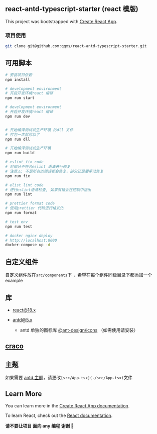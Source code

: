 ## react-antd-typescript-starter (react 模版)

This project was bootstrapped with [Create React App](https://github.com/facebook/create-react-app).

### 项目使用

```sh
git clone git@github.com:qqxs/react-antd-typescript-starter.git
```

## 可用脚本

```sh
# 安装项目依赖
npm install

# development environment
# 开启开发环境react 编译
npm run start

# development environment
# 开启开发环境react 编译
npm run dev


# 开始编译测试或生产环境 的dll 文件
# 打包一次就可以了
npm run dll

# 开始编译测试或生产环境
npm run build

# eslint fix code
# 对部分不符合eslint 语法进行修复
# 注意⚠️: 不是所有的错误都会修复，部分还是要手动修复
npm run fix

# elist lint code
# 进行eslint语法检查, 如果有错会在控制中指出
npm run lint

# prettier format code
# 使用prettier 代码进行格式化
npm run format

# test env
npm run test

# docker nginx deploy
# http://localhost:8000
docker-compose up -d
```

## 自定义组件

自定义组件放在`src/components`下 ，希望在每个组件同级目录下都添加一个 example

## 库

- [react@18.x](https://zh-hans.reactjs.org/)

- [antd@5.x](https://ant.design/index-cn)

  - antd 单独的图标库 [@ant-design/icons](https://ant.design/components/icon-cn/) （如需使用请安装）

## [craco](https://github.com/gsoft-inc/craco)

## 主题

如果需要 [antd 主题](https://ant.design/docs/react/customize-theme-cn)，请更改`[src/App.tsx](./src/App.tsx)`文件

## Learn More

You can learn more in the [Create React App documentation](https://facebook.github.io/create-react-app/docs/getting-started).

To learn React, check out the [React documentation](https://reactjs.org/).

**请不要让项目 面向 any 编程 谢谢 🙏**
